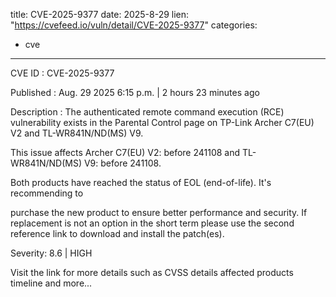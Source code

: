  
title: CVE-2025-9377
date: 2025-8-29
lien: "https://cvefeed.io/vuln/detail/CVE-2025-9377"
categories:
  - cve
---

CVE ID : CVE-2025-9377

Published :  Aug. 29
2025
6:15 p.m. | 2 hours
23 minutes ago

Description : The authenticated remote command execution (RCE) vulnerability exists  in the Parental Control page on TP-Link Archer C7(EU) V2 and TL-WR841N/ND(MS) V9.

This issue affects Archer C7(EU) V2: before 241108 and TL-WR841N/ND(MS) V9: before 241108.

Both products have reached the status of EOL (end-of-life).
It's recommending to 

purchase the new 
product to ensure better performance and security. If replacement is not
 an option in the short term
please use the second reference link to 
download and install the patch(es).

Severity: 8.6 | HIGH

Visit the link for more details
such as CVSS details
affected products
timeline
and more...
